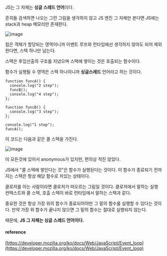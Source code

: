 JS는 그 자체는 **싱글 스레드 언어**이다.

흔히들 검색하면 나오는 그런 그림을 생각하지 않고 JS 엔진 그 자체만 본다면 JS에는 stack과 heap 메모리만 존재한다.

![image](https://github.com/vinitus/TIL/assets/97886013/3ddd617d-84e5-45f4-b636-82c450336d20)

힙은 객체가 할당되는 영역이니까 이벤트 루프와 런타임에선 생각하지 않아도 되어 제외한다면, 스택 하나만 남는다.

스택은 후입선출의 구조를 지녔으며 스택에 쌓이는 것은 호출되는 함수이다.

함수가 실행될 수 영역은 스택 하나이니까 **싱글스레드** 언어라고 하는 것이다.

```
function funcA() {
  console.log("2 step");
  funcB();
  console.log("4 step");
};

function funcB() {
  console.log("3 step");
};

console.log("1 step");
funcA();
```

이 코드는 다음과 같은 콜 스택을 가진다.

![image](https://github.com/vinitus/TIL/assets/97886013/cc7a3126-ab7a-4574-8b1b-bb4b0c543751)

이 모든것에 있어서 anonymous가 있지만, 편의상 적진 않았다.

JS에서 "콜 스택에 쌓인다는 것"은 함수가 실행된다는 것이다. 이 함수가 종료되기 전까지는 스택은 항상 해당 함수로 차있는 상태이다.

클로저를 아는 사람이라면 클로저가 떠오르는 그림일 것이다. 클로저에서 말하는 실행 컨텍스트와 콜 스택, 호출 스택이 바로 런타임에서 말하는 스택과 같다.

중요한 것은 항상 가장 위의 함수가 종료되어야만 그 밑의 함수를 실행할 수 있다는 것이다. 만약 가장 위 함수가 끝나지 않으면 그 밑의 함수는 절대로 실행되지 않는다.

때문에, **JS 그 자체는 싱글 스레드 언어이다.**

#### **reference**

[https://developer.mozilla.org/ko/docs/Web/JavaScript/Event_loop](https://developer.mozilla.org/ko/docs/Web/JavaScript/Event_loop)
